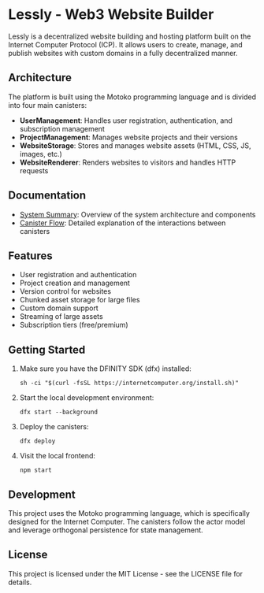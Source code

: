 # Lessly - Web3 Website Builder

Lessly is a decentralized website building and hosting platform built on the Internet Computer Protocol (ICP). It allows users to create, manage, and publish websites with custom domains in a fully decentralized manner.

## Architecture

The platform is built using the Motoko programming language and is divided into four main canisters:

- **UserManagement**: Handles user registration, authentication, and subscription management
- **ProjectManagement**: Manages website projects and their versions
- **WebsiteStorage**: Stores and manages website assets (HTML, CSS, JS, images, etc.)
- **WebsiteRenderer**: Renders websites to visitors and handles HTTP requests

## Documentation

- [System Summary](docs/summary.md): Overview of the system architecture and components
- [Canister Flow](docs/canister_flow.md): Detailed explanation of the interactions between canisters

## Features

- User registration and authentication
- Project creation and management
- Version control for websites
- Chunked asset storage for large files
- Custom domain support
- Streaming of large assets
- Subscription tiers (free/premium)

## Getting Started

1. Make sure you have the DFINITY SDK (dfx) installed:
   ```
   sh -ci "$(curl -fsSL https://internetcomputer.org/install.sh)"
   ```

2. Start the local development environment:
   ```
   dfx start --background
   ```

3. Deploy the canisters:
   ```
   dfx deploy
   ```

4. Visit the local frontend:
   ```
   npm start
   ```

## Development

This project uses the Motoko programming language, which is specifically designed for the Internet Computer. The canisters follow the actor model and leverage orthogonal persistence for state management.

## License

This project is licensed under the MIT License - see the LICENSE file for details.